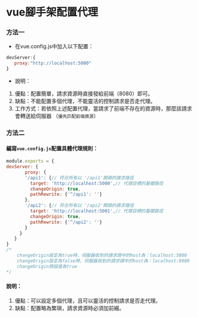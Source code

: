 # vue腳手架配置代理

### 方法一

* 在vue.config.js中加入以下配置：

```js
devServer:{
   proxy:"http://localhost:5000"
}
```

* 說明：

1. 優點：配置簡單，請求資源時直接發給前端（8080）即可。
2. 缺點：不能配置多個代理，不能靈活的控制請求是否走代理。
3. 工作方式：若依照上述配置代理，當請求了前端不存在的資源時，那麼該請求會轉送給伺服器 （`優先匹配前端資源`）

### 方法二

#### 編寫`vue.config.js`配置具體代理規則：

```js
module.exports = {
devServer: {
       proxy: {
       '/api1': {// 符合所有以 '/api1'開頭的請求路徑
         target: 'http://localhost:5000',// 代理目標的基礎路徑
         changeOrigin: true,
         pathRewrite: {'^/api1': ''}
       },
       '/api2': {// 符合所有以 '/api2'開頭的請求路徑
         target: 'http://localhost:5001',// 代理目標的基礎路徑
         changeOrigin: true,
         pathRewrite: {'^/api2': ''}
       }
     }
   }
}
/*
    changeOrigin設定為true時，伺服器收到的請求頭中的host為：localhost:5000
    changeOrigin設定為false時，伺服器收到的請求頭中的host為：localhost:8080
    changeOrigin預設值為true
*/
```

#### 說明：

1. 優點：可以設定多個代理，且可以靈活的控制請求是否走代理。
2. 缺點：配置略為繁瑣，請求資源時必須加前綴。